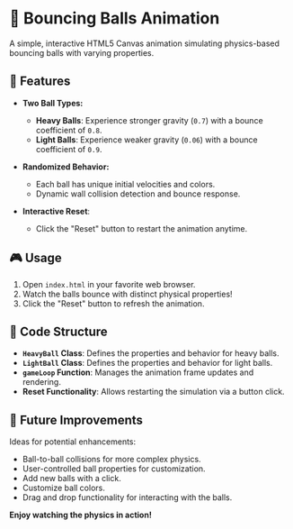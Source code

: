 # 🎯 Bouncing Balls Animation

A simple, interactive HTML5 Canvas animation simulating physics-based bouncing balls with varying properties.

## 🌟 Features

- **Two Ball Types:**
  - **Heavy Balls**: Experience stronger gravity (`0.7`) with a bounce coefficient of `0.8`.
  - **Light Balls**: Experience weaker gravity (`0.06`) with a bounce coefficient of `0.9`.
  
- **Randomized Behavior:**
  - Each ball has unique initial velocities and colors.
  - Dynamic wall collision detection and bounce response.

- **Interactive Reset**: 
  - Click the "Reset" button to restart the animation anytime.

## 🎮 Usage

1. Open `index.html` in your favorite web browser.
2. Watch the balls bounce with distinct physical properties!
3. Click the "Reset" button to refresh the animation.

## 📂 Code Structure

- **`HeavyBall` Class**: Defines the properties and behavior for heavy balls.
- **`LightBall` Class**: Defines the properties and behavior for light balls.
- **`gameLoop` Function**: Manages the animation frame updates and rendering.
- **Reset Functionality**: Allows restarting the simulation via a button click.

## 🚀 Future Improvements

Ideas for potential enhancements:

- Ball-to-ball collisions for more complex physics.
- User-controlled ball properties for customization.
- Add new balls with a click.
- Customize ball colors.
- Drag and drop functionality for interacting with the balls.


**Enjoy watching the physics in action!**
